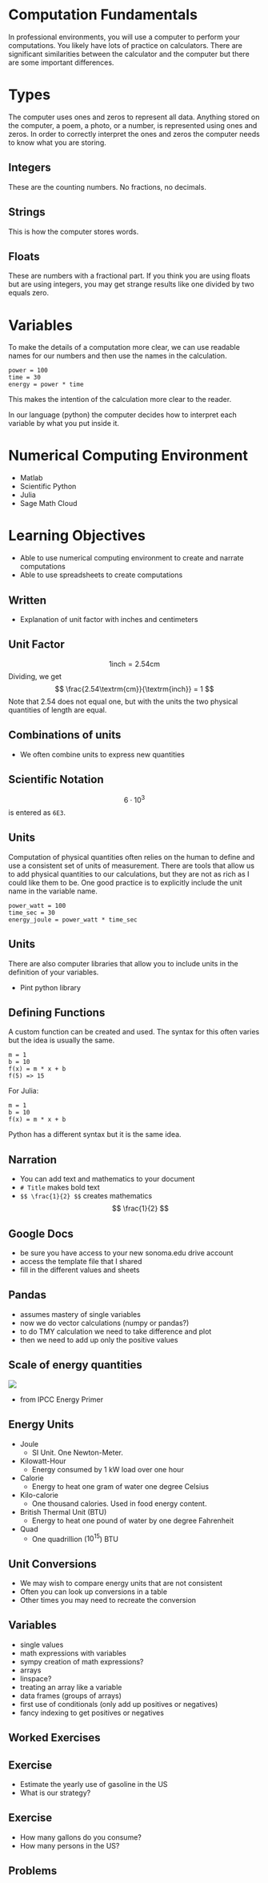 # Computation Fundamentals

In professional environments, you will use a computer to perform your
computations.  You likely have lots of practice on calculators.  There
are significant similarities between the calculator and the computer but
there are some important differences.

# Types

The computer uses ones and zeros to represent all data.  Anything stored
on the computer, a poem, a photo, or a number, is represented using ones
and zeros.  In order to correctly interpret the ones and zeros the
computer needs to know what you are storing.

## Integers

These are the counting numbers.  No fractions, no decimals.

## Strings

This is how the computer stores words.

## Floats

These are numbers with a fractional part.  If you think you are using
floats but are using integers, you may get strange results like one
divided by two equals zero.


# Variables

To make the details of a computation more clear, we can use readable
names for our numbers and then use the names in the calculation.

    power = 100
    time = 30
    energy = power * time

This makes the intention of the calculation more clear to the reader.

In our language (python) the computer decides how to interpret each
variable by what you put inside it.




# Numerical Computing Environment

- Matlab
- Scientific Python
- Julia
- Sage Math Cloud

<!-- There is a subtle difference between computer programming and numerical -->
<!-- computing. -->

# Learning Objectives

- Able to use numerical computing environment to create and narrate computations
- Able to use spreadsheets to create computations




## Written
- Explanation of unit factor with inches and centimeters


## Unit Factor

$$ 1 \textrm{inch} = 2.54 \textrm{cm} $$
Dividing, we get
$$ \frac{2.54\textrm{cm}}{\textrm{inch}} = 1 $$
Note that 2.54 does not equal one, but with the units the two physical
quantities of length are equal.


## Combinations of units
- We often combine units to express new quantities



## Scientific Notation

$$6 \cdot 10^3$$ is entered as ``6E3``.

## Units

Computation of physical quantities often relies on the human to define
and use a consistent set of units of measurement.  There are tools that
allow us to add physical quantities to our calculations, but they are
not as rich as I could like them to be.  One good practice is to
explicitly include the unit name in the variable name.

    power_watt = 100
    time_sec = 30
    energy_joule = power_watt * time_sec



## Units

There are also computer libraries that allow you to include units in the
definition of your variables.

- Pint python library

## Defining Functions

A custom function can be created and used.  The syntax for this often
varies but the idea is usually the same.

    m = 1
    b = 10
    f(x) = m * x + b
    f(5) => 15


For Julia:

    m = 1
    b = 10
    f(x) = m * x + b

Python has a different syntax but it is the same idea.

## Narration

- You can add text and mathematics to your document
- ``# Title`` makes bold text
- ``$$ \frac{1}{2} $$`` creates mathematics $$ \frac{1}{2} $$


## Google Docs

- be sure you have access to your new sonoma.edu drive account
- access the template file that I shared
- fill in the different values and sheets

## Pandas
- assumes mastery of single variables
- now we do vector calculations (numpy or pandas?)
- to do TMY calculation we need to take difference and plot
- then we need to add up only the positive values

## Scale of energy quantities
![](../figures/ipcc_energy_primer.png)
- from IPCC Energy Primer

## Energy Units
- Joule
    - SI Unit.  One Newton-Meter.
- Kilowatt-Hour
    - Energy consumed by 1 kW load over one hour
- Calorie
    - Energy to heat one gram of water one degree Celsius
- Kilo-calorie
    - One thousand calories.  Used in food energy content.
- British Thermal Unit (BTU)
    - Energy to heat one pound of water by one degree Fahrenheit
- Quad
    - One quadrillion ($10^{15}$) BTU

## Unit Conversions
- We may wish to compare energy units that are not consistent
- Often you can look up conversions in a table
- Other times you may need to recreate the conversion


## Variables
- single values
- math expressions with variables
- sympy creation of math expressions?
- arrays
- linspace?
- treating an array like a variable
- data frames (groups of arrays)
- first use of conditionals (only add up positives or negatives)
- fancy indexing to get positives or negatives

<!--
i need to make ipython notebooks that take students through this
-->

## Worked Exercises

## Exercise
- Estimate the yearly use of gasoline in the US
- What is our strategy?

## Exercise
- How many gallons do you consume?
- How many persons in the US?

## Problems


